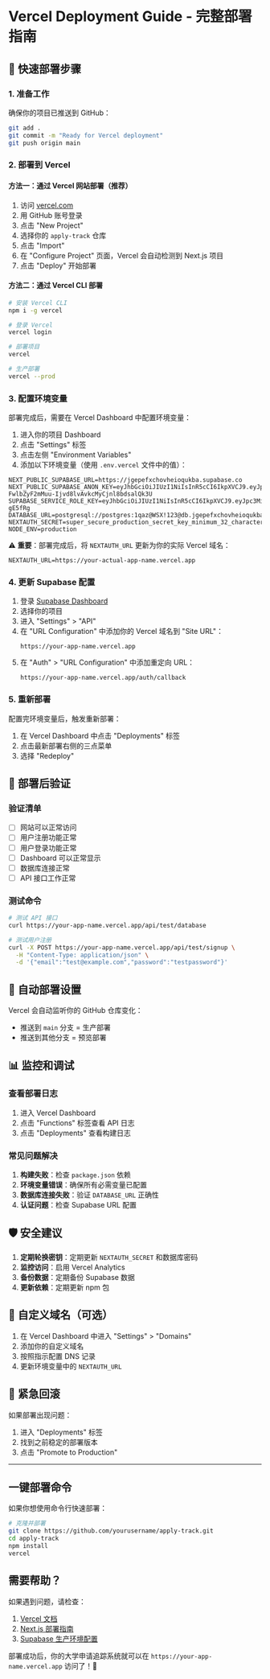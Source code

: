 # Vercel Deployment Guide - 完整部署指南

## 🚀 快速部署步骤

### 1. 准备工作
确保你的项目已推送到 GitHub：
```bash
git add .
git commit -m "Ready for Vercel deployment"
git push origin main
```

### 2. 部署到 Vercel

#### 方法一：通过 Vercel 网站部署（推荐）
1. 访问 [vercel.com](https://vercel.com)
2. 用 GitHub 账号登录
3. 点击 "New Project"
4. 选择你的 `apply-track` 仓库
5. 点击 "Import"
6. 在 "Configure Project" 页面，Vercel 会自动检测到 Next.js 项目
7. 点击 "Deploy" 开始部署

#### 方法二：通过 Vercel CLI 部署
```bash
# 安装 Vercel CLI
npm i -g vercel

# 登录 Vercel
vercel login

# 部署项目
vercel

# 生产部署
vercel --prod
```

### 3. 配置环境变量

部署完成后，需要在 Vercel Dashboard 中配置环境变量：

1. 进入你的项目 Dashboard
2. 点击 "Settings" 标签
3. 点击左侧 "Environment Variables"
4. 添加以下环境变量（使用 `.env.vercel` 文件中的值）：

```env
NEXT_PUBLIC_SUPABASE_URL=https://jgepefxchovheioqukba.supabase.co
NEXT_PUBLIC_SUPABASE_ANON_KEY=eyJhbGciOiJIUzI1NiIsInR5cCI6IkpXVCJ9.eyJpc3MiOiJzdXBhYmFzZSIsInJlZiI6ImpnZXBlZnhjaG92aGVpb3F1a2JhIiwicm9sZSI6ImFub24iLCJpYXQiOjE3NTU4NTEzNDksImV4cCI6MjA3MTQyNzM0OX0.Rj-FwlbZyF2mMuu-Ijvd8lvAvkcMyCjnl8bdsalQk3U
SUPABASE_SERVICE_ROLE_KEY=eyJhbGciOiJIUzI1NiIsInR5cCI6IkpXVCJ9.eyJpc3MiOiJzdXBhYmFzZSIsInJlZiI6ImpnZXBlZnhjaG92aGVpb3F1a2JhIiwicm9sZSI6InNlcnZpY2Vfcm9sZSIsImlhdCI6MTc1NTg1MTM0OSwiZXhwIjoyMDcxNDI3MzQ5fQ.5z8B0h1vdZD7pahGhrpr1Q6B6nkORVgBs_Ta-gE5fRg
DATABASE_URL=postgresql://postgres:1qaz@WSX!123@db.jgepefxchovheioqukba.supabase.co:5432/postgres
NEXTAUTH_SECRET=super_secure_production_secret_key_minimum_32_characters_long_random_string_for_vercel_deployment
NODE_ENV=production
```

⚠️ **重要**：部署完成后，将 `NEXTAUTH_URL` 更新为你的实际 Vercel 域名：
```env
NEXTAUTH_URL=https://your-actual-app-name.vercel.app
```

### 4. 更新 Supabase 配置

1. 登录 [Supabase Dashboard](https://app.supabase.com)
2. 选择你的项目
3. 进入 "Settings" > "API"
4. 在 "URL Configuration" 中添加你的 Vercel 域名到 "Site URL"：
   ```
   https://your-app-name.vercel.app
   ```
5. 在 "Auth" > "URL Configuration" 中添加重定向 URL：
   ```
   https://your-app-name.vercel.app/auth/callback
   ```

### 5. 重新部署

配置完环境变量后，触发重新部署：
1. 在 Vercel Dashboard 中点击 "Deployments" 标签
2. 点击最新部署右侧的三点菜单
3. 选择 "Redeploy"

## 🔧 部署后验证

### 验证清单
- [ ] 网站可以正常访问
- [ ] 用户注册功能正常
- [ ] 用户登录功能正常
- [ ] Dashboard 可以正常显示
- [ ] 数据库连接正常
- [ ] API 接口工作正常

### 测试命令
```bash
# 测试 API 接口
curl https://your-app-name.vercel.app/api/test/database

# 测试用户注册
curl -X POST https://your-app-name.vercel.app/api/test/signup \
  -H "Content-Type: application/json" \
  -d '{"email":"test@example.com","password":"testpassword"}'
```

## 🔄 自动部署设置

Vercel 会自动监听你的 GitHub 仓库变化：
- 推送到 `main` 分支 = 生产部署
- 推送到其他分支 = 预览部署

## 📊 监控和调试

### 查看部署日志
1. 进入 Vercel Dashboard
2. 点击 "Functions" 标签查看 API 日志
3. 点击 "Deployments" 查看构建日志

### 常见问题解决
1. **构建失败**：检查 `package.json` 依赖
2. **环境变量错误**：确保所有必需变量已配置
3. **数据库连接失败**：验证 `DATABASE_URL` 正确性
4. **认证问题**：检查 Supabase URL 配置

## 🛡️ 安全建议

1. **定期轮换密钥**：定期更新 `NEXTAUTH_SECRET` 和数据库密码
2. **监控访问**：启用 Vercel Analytics
3. **备份数据**：定期备份 Supabase 数据
4. **更新依赖**：定期更新 npm 包

## 📱 自定义域名（可选）

1. 在 Vercel Dashboard 中进入 "Settings" > "Domains"
2. 添加你的自定义域名
3. 按照指示配置 DNS 记录
4. 更新环境变量中的 `NEXTAUTH_URL`

## 🚨 紧急回滚

如果部署出现问题：
1. 进入 "Deployments" 标签
2. 找到之前稳定的部署版本
3. 点击 "Promote to Production"

---

## 一键部署命令

如果你想使用命令行快速部署：

```bash
# 克隆并部署
git clone https://github.com/yourusername/apply-track.git
cd apply-track
npm install
vercel
```

## 需要帮助？

如果遇到问题，请检查：
1. [Vercel 文档](https://vercel.com/docs)
2. [Next.js 部署指南](https://nextjs.org/docs/deployment)
3. [Supabase 生产环境配置](https://supabase.com/docs/guides/platform/going-into-prod)

部署成功后，你的大学申请追踪系统就可以在 `https://your-app-name.vercel.app` 访问了！🎉
